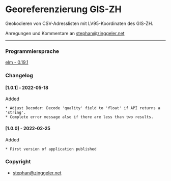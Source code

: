 # Georeferenzierung GIS-ZH
Geokodieren von CSV-Adresslisten mit LV95-Koordinaten  des GIS-ZH.

Anregungen und Kommentare an [stephan@zinggeler.net](mailto:stephan@zinggeler.net)

___

### Programmiersprache

[elm - 0.19.1](https://elm-lang.org)

### Changelog

#### [1.0.1] - 2022-05-18
Added

    * Adjust Decoder: Decode 'quality' field to 'float' if API returns a 'string'.
    * Complete error message also if there are less than two results.

#### [1.0.0] - 2022-02-25
Added

    * First version of application published

### Copyright

* stephan@zinggeler.net

